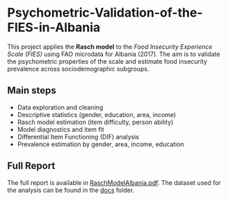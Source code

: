 # Psychometric-Validation-of-the-FIES-in-Albania
This project applies the **Rasch model** to the *Food Insecurity Experience Scale (FIES)* using FAO microdata for Albania (2017). The aim is to validate the psychometric properties of the scale and estimate food insecurity prevalence across sociodemographic subgroups.
## Main steps
- Data exploration and cleaning
- Descriptive statistics (gender, education, area, income)
- Rasch model estimation (item difficulty, person ability)
- Model diagnostics and item fit
- Differential Item Functioning (DIF) analysis
- Prevalence estimation by gender, area, income, education

## Full Report
The full report is available in [RaschModelAlbania.pdf](docs/RaschModelAlbania.pdf).
The dataset used for the analysis can be found in the [docs](docs/mydata.csv) folder.
